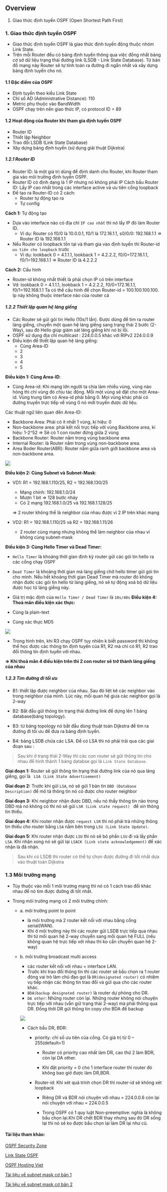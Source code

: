 ## Overview
1. Giao thức định tuyến OSPF (Open Shortest Path First)


### 1. Giao thức định tuyến OSPF

- Giao thức định tuyến OSPF là giao thức định tuyến động thuộc nhóm Link State. 
- Trên mỗi Router đều có bảng định tuyến thông qua việc đồng nhất bảng cơ sở dữ liệu trạng thái đường link (LSDB - Link State Database). Từ bản đồ mạng này Router sẽ tự tính toán ra đường đi ngắn nhất và xây dựng bảng định tuyến cho nó.

#### 1.1 Đặc điểm của OSPF

- Định tuyến theo kiểu Link State
- Chỉ số AD (Administrative Distance): 110
- Metric phụ thuộc vào BandWidth
- OSPF chạy trên nền giao thức IP, có protocol ID = 89 

<!-- AD- Administrative Distance: là chỉ số ưu tiên của một giao thức trong hệ thống mạng có từ 2 hay nhiều giao thức định tuyến được triển khai -->

#### 1.2 Hoạt động của Router khi tham gia định tuyến OSPF

- Router ID
- Thiết lập Neighbor
- Trao đổi LSDB (Link State Database)
- Xây dựng bảng định tuyến (sử dụng giải thuật Dijkstra)

##### 1.2.1 Router ID
- Router ID: là một giá trị dùng để định danh cho Router, khi Router tham gia vào môi trường định tuyến OSPF.
- Router ID có định dạng là 1 IP nhưng nó không phải IP 
Cách bầu Router ID: Lấy IP cao nhất trong các interface active và ưu tiên cổng loopback
- Để tạo ra Router-ID có 2 cách:
    - Router tự động tạo ra
    - Tự config

**Cách 1:** Tự động tạo
- Dựa vào interface nào có địa chỉ `IP cao nhất` thì nó lấy IP đó làm Router ID.
    - Ví dụ: Router có f0/0 là 10.0.0.1, f0/1 là 172.16.1.1, s0/0/0: 192.168.1.1 => Router ID là 192.168.1.1
- Nếu Router có loopback tồn tại và tham gia vào định tuyến thì Router-id `ưu tiên cho loopback` trước 
    - Ví dụ: lookback 0 = 4.1.1.1, lookback 1 = 4.2.2.2, f0/0=172.16.1.1, f0/1=192.168.1.1 => Router ID là 4.2.2.2

**Cách 2:** Cấu hình
- Router-id không nhất thiết là phải chọn IP có trên interface
- Vd: lookback 0 = 4.1.1.1, lookback 1 = 4.2.2.2, f0/0=172.16.1.1, f0/1=192.168.1.1
Ta có thể cấu hình để chọn Router-id = 100.100.100.100. Ip này không thuộc interface nào của router cả

##### 1.2.2 Thiết lập quan hệ láng giềng
- Các Router sẽ gửi gói tin Hello (10s/1 lần). Được dùng để tìm ra router láng giềng, chuyển một quan hệ láng giềng sang trạng thái 2 bước (2- Way), sau đó Hello giúp giám sát láng giếng khi nó bị lỗi.
- OSPF sử dụng địa chỉ multilcast : 224.0.0.5 khác với RIPv2 224.0.0.9
- Điều kiện để thiết lập quan hệ láng giềng:
    - Cùng Area-ID
    - 2
    - 3
    - 4
    - 5

**Điều kiện 1: Cùng Area-ID**: 
- Cùng Area-id: Khi mạng lớn người ta chia làm nhiều vùng, vùng nào hỏng thì chỉ vùng đó chịu tác động. Mỗi một vùng sẽ đặt cho một Area-id. Vùng trung tâm có Area-id phải bằng 0. Mọi vùng khác phải có đường truyền trực tiếp về vùng 0 nó mới truyền được dữ liệu.

Các thuật ngữ liên quan đến Area-ID: 
- Backbone Area: Phải có ít nhất 1 vùng, kí hiệu: 0
- Non-backbone area: phải kết nối trực tiếp với vùng Backbone area, kí hiệu: 1-2^52 => Sẽ có 1 con router đứng giữa 2 vùng
- Backbone Router: Router nằm trong vùng backbone area
- Internal Router: là Router nằm trong vùng non-backbone area.
- Area Boder Router(ABR): Router nằm giữa ranh giới backbone area và non-backbone area.

![](images/07_network-example1.png)

**Điều kiện 2: Cùng Subnet và Subnet-Mask**: 

- VD1: R1 = 192.168.1.110/25, R2 = 192.168.130/25
    - Mạng chính: 192.168.1.0/24
    - Mượn 1 bit => 128 bước nhảy
    - Có 2 mạng 192.168.1.0/25 và 192.168.1.128/25

   =>  2 router không thể là neighbor của nhau được vì 2 IP trên khác mạng​

- VD2: R1 = 192.168.1.110/25 và R2 = 192.168.1.11/26
    - 2 router cùng mạng nhưng không thể làm neighbor của nhau vì không cùng subnet-mask

**Điều kiện 3: Cùng Hello Timer và Dead Timer:**
- `Hello Timer` là khoảng thời gian định kỳ  router gửi các gói tin hello ra các cổng chạy OSPF
- `Dead Timer` là khoảng thời gian mà láng giềng chờ hello timer gửi gói tin cho mình. Nếu hết khoảng thời gian Dead Timer mà router đó không nhận đước các gói tin hello từ láng giếng, nó sẽ tự động xoá bộ dữ liệu được học từ láng giềng này.
- Giá trị mặc định của `Hello Timer / Dead Timer` là `10s/40s`
**Điều kiện 4: Thoả mãn điều kiện xác thực:**

- Cùng là plain-text
- Cùng xác thực MD5

![](images/07_network-example2.png)

- Trong hình trên, khi R3 chạy OSPF tuy nhiên k biết password thì không thể học được các thông tin định tuyến của R1, R2 mà chỉ có R1, R2 trao đổi thông tin định tuyến với nhau.

**=> Khi thoả mãn 4 điều kiện trên thì 2 con router sẽ trở thành láng giềng của nhau**

##### 1.2.3 Tìm đường đi tối ưu
- B1: thiết lập được neighbor của nhau. Sau đó liệt kê các neighbor vào trong neighbor của mình. Lúc này, mối quan hệ giưa các neighbor gọi là 2-way

- B2: Bắt đầu gửi thông tin trạng thái đường link để dựng lên 1 bảng database(bảng topology).

- B3: từ bảng topology nó bắt đầu dùng thuật toán Dijkstra để tìm ra đường đi tối ưu để đưa ra bảng định tuyến.

- B4: bảng LSDB chứa các LSA. Để có LSA thì nó phải trải qua các giai đoạn sau :

> Sau khi ở trạng thái 2-Way thì các con router sẽ gửi thông tin cho nhau để hình thành 1 bảng databse gọi là `Link State Database`.

**Giai đoạn 1:** Router sẽ gửi thông tin trạng thái đường link của nó qua láng giềng, gọi là ` LSA (Link State Advertisement)`

**Giai đoạn 2:** Trước khi gửi `LSA`, nó sẽ gửi 1 bản tin `DBD (Database Description)` để mô tả thông tin nó có được cho router neighbor

**Giai đoạn 3:** Khi neighbor nhận được DBD, nếu nó thấy thông tin nào trong DBD mà nó không có thì nó sẽ gửi `LSR (Link state request) ` để xin thông tin thiếu. 

**Giai đoạn 4:** Khi router nhận được `request LSR` thì nó phải trả những thông tin thiếu cho router bằng `LSA` nằm bên trong `LSU (Link State Update)`.

**Giai đoạn 5:** Khi router nhận được `LSU` thì nó sẽ bỏ phần `LSU` đi và lấy phần `LSA`. Khi nhận xong nó sẽ gửi lại `LSACK (Link state acknowledgement)` để xác nhận là đã nhận.

> Sau khi có LSDB thì router có thể tự chọn được đường đi tốt nhất dựa vào thuật toán Dijkstra

### 1.3 Môi trường mạng
- Tùy thuộc vào mỗi 1 môi trương mạng thì nó có 1 cách trao đổi khác nhau để nó tìm được đường đi tốt nhất.

- Trong môi trường mạng có 2 môi trường chính:

    - a. môi trường point to point
        - là môi trường mà 2 router kết nối với nhau bằng cổng serial(WAN).
        - Khi ở môi trường này thì các router gửi LSDB trực tiếp qua nhau thì từ mối quan hệ 2-way chuyển sang mối quan hệ FULL (nếu không quan hệ trực tiếp với nhau thì ko cần chuyển quan hệ 2-way)
    - b. môi trường broadcast multi access
        - các router kết nối với nhau = interface LAN.
        - Trước khi trao đổi thông tin thì các router sẽ bầu chọn ra 1 router đóng vai trò làm chủ đạo gọi là `DR(designated router)` có nhiệm vụ tiếp nhận các thông tin trao đổi và gửi qua cho các router khác.
        - `BDA(backup designated router)` là router dự phòng cho DR.
        - `DA other`: Những router còn lại. Những router không nói chuyện trực tiếp với nhau (vẫn giữ trạng thái 2-way) mà phải thông qua DR. Đồng thời DR gửi thông tin copy cho BDA để backup
        
        ![](images/07_network-example3.png)

        - Cách bầu DR, BDR:

            - priority: chỉ số ưu tiên của cổng. Có giá trị từ 0 – 255(default=1)

                - Router có priority cao nhất làm DR, cao thứ 2 làm BDR, còn lại DA other.

                - Khi đặt priority = 0 cho 1 
                interface router thì router đó không bao giờ được làm DR,BDR.

            - Router-id: Khi xét quá trình chọn DR thì router-id sẽ không xét loopback

                - Riêng DR và BDR nói chuyện với nhau = 224.0.0.6 còn lại nói chuyện với nhau = 224.0.0.5

                - Trong OSPF có 1 quy luật Non-preemptive: nghĩa là không bầu chọn lại.Khi DR chết BDR thay nhưng sau đó DR sống lại thì nó sẽ ko được bầu chọn lại làm DR lại như cũ.


#### Tài liệu tham khảo:

[OSPF Security Zone](https://securityzone.vn/t/bai-14-tim-hieu-giao-thuc-dinh-tuyen-ospf.101/)

[Link State OSPF](https://www.daihockhonggiay.com/blogs/post/link-state-ospf)

[OSPF Hosting Viet](https://hostingviet.vn/giao-thuc-ospf)

[Tài liệu về subnet mask cơ bản 1](https://hocmangcoban.blogspot.com/2014/04/network-subnet-subnet-mask-broadcast.html)

[Tài liệu về subnet mask cơ bản 2](https://vietnix.vn/subnet-mask-la-gi/)

